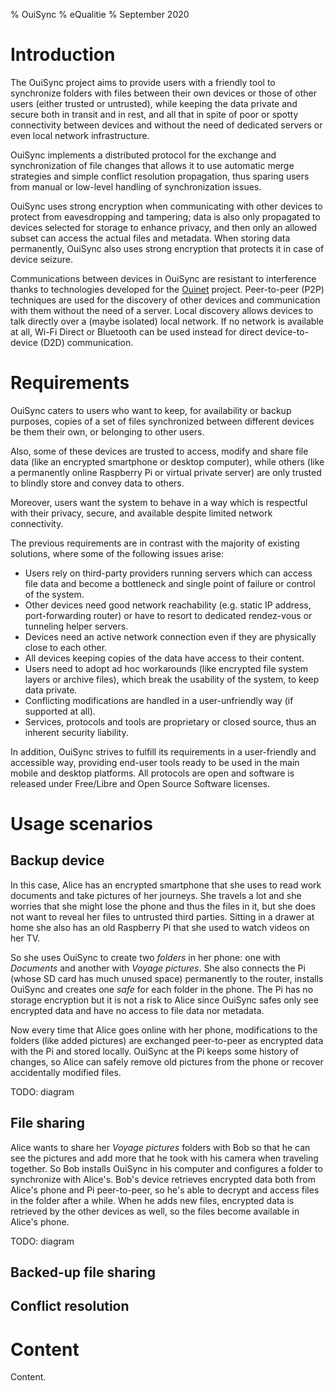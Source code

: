 % OuiSync
% eQualitie
% September 2020

# Introduction

The OuiSync project aims to provide users with a friendly tool to synchronize folders with files between their own devices or those of other users (either trusted or untrusted), while keeping the data private and secure both in transit and in rest, and all that in spite of poor or spotty connectivity between devices and without the need of dedicated servers or even local network infrastructure.

OuiSync implements a distributed protocol for the exchange and synchronization of file changes that allows it to use automatic merge strategies and simple conflict resolution propagation, thus sparing users from manual or low-level handling of synchronization issues.

OuiSync uses strong encryption when communicating with other devices to protect from eavesdropping and tampering; data is also only propagated to devices selected for storage to enhance privacy, and then only an allowed subset can access the actual files and metadata. When storing data permanently, OuiSync also uses strong encryption that protects it in case of device seizure.

Communications between devices in OuiSync are resistant to interference thanks to technologies developed for the [Ouinet][] project. Peer-to-peer (P2P) techniques are used for the discovery of other devices and communication with them without the need of a server. Local discovery allows devices to talk directly over a (maybe isolated) local network. If no network is available at all, Wi-Fi Direct or Bluetooth can be used instead for direct device-to-device (D2D) communication.

[Ouinet]: https://github.com/equalitie/ouinet/

# Requirements

OuiSync caters to users who want to keep, for availability or backup purposes, copies of a set of files synchronized between different devices be them their own, or belonging to other users.

Also, some of these devices are trusted to access, modify and share file data (like an encrypted smartphone or desktop computer), while others (like a permanently online Raspberry Pi or virtual private server) are only trusted to blindly store and convey data to others.

Moreover, users want the system to behave in a way which is respectful with their privacy, secure, and available despite limited network connectivity.

The previous requirements are in contrast with the majority of existing solutions, where some of the following issues arise:

  - Users rely on third-party providers running servers which can access file data and become a bottleneck and single point of failure or control of the system.
  - Other devices need good network reachability (e.g. static IP address, port-forwarding router) or have to resort to dedicated rendez-vous or tunneling helper servers.
  - Devices need an active network connection even if they are physically close to each other.
  - All devices keeping copies of the data have access to their content.
  - Users need to adopt ad hoc workarounds (like encrypted file system layers or archive files), which break the usability of the system, to keep data private.
  - Conflicting modifications are handled in a user-unfriendly way (if supported at all).
  - Services, protocols and tools are proprietary or closed source, thus an inherent security liability.

In addition, OuiSync strives to fulfill its requirements in a user-friendly and accessible way, providing end-user tools ready to be used in the main mobile and desktop platforms. All protocols are open and software is released under Free/Libre and Open Source Software licenses.

# Usage scenarios

## Backup device

In this case, Alice has an encrypted smartphone that she uses to read work documents and take pictures of her journeys. She travels a lot and she worries that she might lose the phone and thus the files in it, but she does not want to reveal her files to untrusted third parties. Sitting in a drawer at home she also has an old Raspberry Pi that she used to watch videos on her TV.

So she uses OuiSync to create two *folders* in her phone: one with *Documents* and another with *Voyage pictures*. She also connects the Pi (whose SD card has much unused space) permanently to the router, installs OuiSync and creates one *safe* for each folder in the phone. The Pi has no storage encryption but it is not a risk to Alice since OuiSync safes only see encrypted data and have no access to file data nor metadata.

Now every time that Alice goes online with her phone, modifications to the folders (like added pictures) are exchanged peer-to-peer as encrypted data with the Pi and stored locally. OuiSync at the Pi keeps some history of changes, so Alice can safely remove old pictures from the phone or recover accidentally modified files.

TODO: diagram

## File sharing

Alice wants to share her *Voyage pictures* folders with Bob so that he can see the pictures and add more that he took with his camera when traveling together. So Bob installs OuiSync in his computer and configures a folder to synchronize with Alice's. Bob's device retrieves encrypted data both from Alice's phone and Pi peer-to-peer, so he's able to decrypt and access files in the folder after a while. When he adds new files, encrypted data is retrieved by the other devices as well, so the files become available in Alice's phone.

TODO: diagram

## Backed-up file sharing

## Conflict resolution

# Content

Content.
